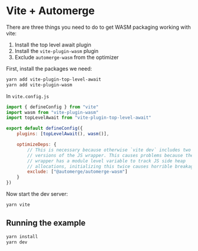 # Vite + Automerge

There are three things you need to do to get WASM packaging working with vite:

1. Install the top level await plugin
2. Install the `vite-plugin-wasm` plugin
3. Exclude `automerge-wasm` from the optimizer

First, install the packages we need:
```bash
yarn add vite-plugin-top-level-await
yarn add vite-plugin-wasm
```

In `vite.config.js`

```javascript
import { defineConfig } from "vite"
import wasm from "vite-plugin-wasm"
import topLevelAwait from "vite-plugin-top-level-await"

export default defineConfig({
    plugins: [topLevelAwait(), wasm()],

    optimizeDeps: {
        // This is necessary because otherwise `vite dev` includes two separate
        // versions of the JS wrapper. This causes problems because the JS
        // wrapper has a module level variable to track JS side heap
        // allocations, initializing this twice causes horrible breakage
        exclude: ["@automerge/automerge-wasm"]
    }
})
```

Now start the dev server:

```bash
yarn vite
```

## Running the example

```bash
yarn install
yarn dev
```

